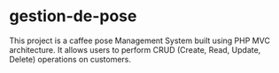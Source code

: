 # gestion-de-pose
This project is a caffee pose Management System built using PHP MVC architecture. It allows users to perform CRUD (Create, Read, Update, Delete) operations on customers.
